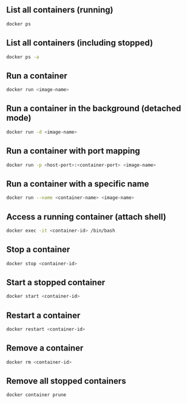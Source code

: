 ## List all containers (running)

```bash
docker ps
```

## List all containers (including stopped)

```bash
docker ps -a
```

## Run a container

```bash
docker run <image-name>
```

## Run a container in the background (detached mode)

```bash
docker run -d <image-name>
```

## Run a container with port mapping

```bash
docker run -p <host-port>:<container-port> <image-name>
```

## Run a container with a specific name

```bash
docker run --name <container-name> <image-name>
```

## Access a running container (attach shell)

```bash
docker exec -it <container-id> /bin/bash
```

## Stop a container

```bash
docker stop <container-id>
```

## Start a stopped container

```bash
docker start <container-id>
```

## Restart a container

```bash
docker restart <container-id>
```

## Remove a container

```bash
docker rm <container-id>
```

## Remove all stopped containers

```bash
docker container prune
```
